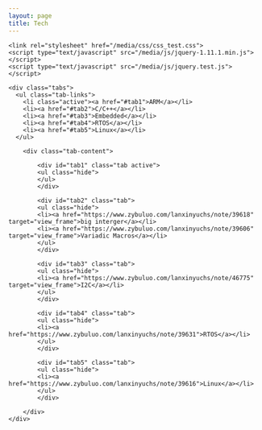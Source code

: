```yaml
---
layout: page
title: Tech
---
```


	<link rel="stylesheet" href="/media/css/css_test.css">
    <script type="text/javascript" src="/media/js/jquery-1.11.1.min.js"></script>
	<script type="text/javascript" src="/media/js/jquery.test.js"></script>
 
	<div class="tabs">
      <ul class="tab-links">
        <li class="active"><a href="#tab1">ARM</a></li>
        <li><a href="#tab2">C/C++</a></li>
        <li><a href="#tab3">Embedded</a></li>
        <li><a href="#tab4">RTOS</a></li>
		<li><a href="#tab5">Linux</a></li>
      </ul>
 
		<div class="tab-content">
	 
			<div id="tab1" class="tab active">
			<ul class="hide">
			</ul>
			</div>
	 
			<div id="tab2" class="tab">
			<ul class="hide">
			<li><a href="https://www.zybuluo.com/lanxinyuchs/note/39618" target="view_frame">big interger</a></li>
			<li><a href="https://www.zybuluo.com/lanxinyuchs/note/39606" target="view_frame">Variadic Macros</a></li>
			</ul>
			</div>
	 
			<div id="tab3" class="tab">
			<ul class="hide">
			<li><a href="https://www.zybuluo.com/lanxinyuchs/note/46775" target="view_frame">I2C</a></li>
			</ul>
			</div>
	 
			<div id="tab4" class="tab">
			<ul class="hide">
			<li><a href="https://www.zybuluo.com/lanxinyuchs/note/39631">RTOS</a></li>
			</ul>
			</div>
			
			<div id="tab5" class="tab">
			<ul class="hide">
			<li><a href="https://www.zybuluo.com/lanxinyuchs/note/39616">Linux</a></li>
			</ul>
			</div>
			
		</div>
	</div>

